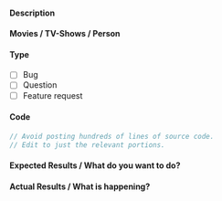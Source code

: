 <!--
Make sure you are using the latest version available, all patches are made in `branch: master` before a new release have been made. `clone or download` the master branch before submitting a bug report.

Use the "Preview" function above, before submitting your Issue.

Keep the title short and informative.
Example: mpaa_reason returns empty string
-->

#### Description
<!-- 
Briefly describe your bug, question or requested feature.
Example: Returning empty string when calling `mpaa_reason`.
-->

#### Movies / TV-Shows / Person
<!--
If you are able please supply the ID: tt2013293
You are at least required to specify the name: Kaze tachinu
-->

#### Type
<!--
Bug:
  - All information below are required.
Question:
  - Please provide a code example if available.
  - Fill in "What do you want to do?" and "What is happening?".
Feature request:
  - Make an example on how you would like to use the new feature inside `code`.
  - Make a mock-up on how the feature should return it's data inside "Expected Results".
  - Remove "Actual Results".

Check the box by placing a [X] inside the empty box [ ].
-->
- [ ] Bug
- [ ] Question
- [ ] Feature request

#### Code
```php
// Avoid posting hundreds of lines of source code.
// Edit to just the relevant portions.
```

#### Expected Results / What do you want to do?
<!-- Example: Should return the string "Rated PG-13 for some disturbing images and smoking". -->

#### Actual Results / What is happening?
<!-- Example: Returned empty string "". -->

